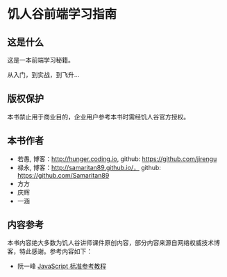 饥人谷前端学习指南
=======

## 这是什么

这是一本前端学习秘籍。

从入门，到实战，到飞升...




## 版权保护

本书禁止用于商业目的，企业用户参考本书时需经饥人谷官方授权。


## 本书作者

- 若愚, 博客：http://hunger.coding.io, github: https://github.com/jirengu
- 禄永, 博客：http://samaritan89.github.io/， github: https://github.com/Samaritan89
- 方方
- 庆辉
- 一涵

## 内容参考
本书内容绝大多数为饥人谷讲师课件原创内容，部分内容来源自网络权威技术博客，特此感谢。参考内容如下：

- 阮一峰 [JavaScript 标准参考教程](http://javascript.ruanyifeng.com/)